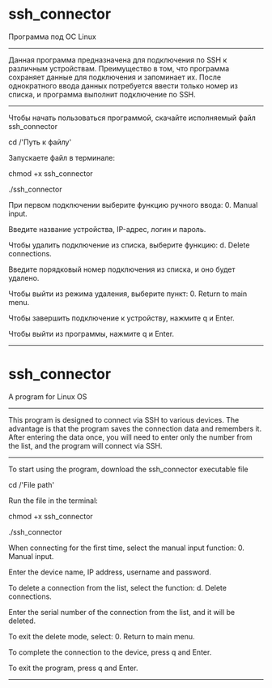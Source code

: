 # ssh_connector
Программа под ОС Linux
______________________________________________________________________________________________________________________________________
Данная программа предназначена для подключения по SSH к различным устройствам.
Преимущество в том, что программа сохраняет данные для подключения и запоминает их.
После однократного ввода данных потребуется ввести только номер из списка, и программа выполнит подключение по SSH.
______________________________________________________________________________________________________________________________________

Чтобы начать пользоваться программой, скачайте исполняемый файл ssh_connector

cd /'Путь к файлу'

Запускаете файл в терминале:

chmod +x ssh_connector

./ssh_connector

При первом подключении выберите функцию ручного ввода: 0. Manual input.

Введите название устройства, IP-адрес, логин и пароль.

Чтобы удалить подключение из списка, выберите функцию: d. Delete connections.

Введите порядковый номер подключения из списка, и оно будет удалено.

Чтобы выйти из режима удаления, выберите пункт: 0. Return to main menu.

Чтобы завершить подключение к устройству, нажмите q и Enter.

Чтобы выйти из программы, нажмите q и Enter.
________________________________________________________________________________________________________________________________________

# ssh_connector
A program for Linux OS
______________________________________________________________________________________________________________________________________
This program is designed to connect via SSH to various devices.
The advantage is that the program saves the connection data and remembers it.
After entering the data once, you will need to enter only the number from the list, and the program will connect via SSH.
______________________________________________________________________________________________________________________________________

To start using the program, download the ssh_connector executable file

cd /'File path'

Run the file in the terminal:

chmod +x ssh_connector

./ssh_connector

When connecting for the first time, select the manual input function: 0. Manual input.

Enter the device name, IP address, username and password.

To delete a connection from the list, select the function: d. Delete connections.

Enter the serial number of the connection from the list, and it will be deleted.

To exit the delete mode, select: 0. Return to main menu.

To complete the connection to the device, press q and Enter.

To exit the program, press q and Enter.
________________________________________________________________________________________________________________________________________



